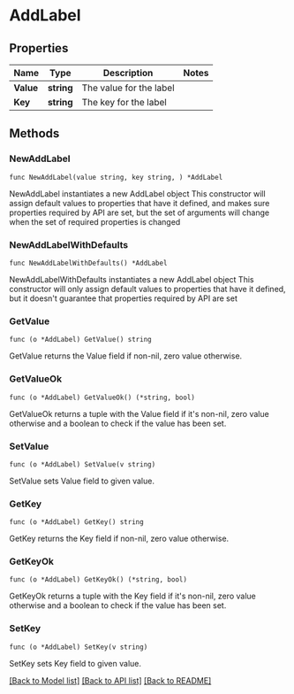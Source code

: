 # AddLabel

## Properties

Name | Type | Description | Notes
------------ | ------------- | ------------- | -------------
**Value** | **string** | The value for the label | 
**Key** | **string** | The key for the label | 

## Methods

### NewAddLabel

`func NewAddLabel(value string, key string, ) *AddLabel`

NewAddLabel instantiates a new AddLabel object
This constructor will assign default values to properties that have it defined,
and makes sure properties required by API are set, but the set of arguments
will change when the set of required properties is changed

### NewAddLabelWithDefaults

`func NewAddLabelWithDefaults() *AddLabel`

NewAddLabelWithDefaults instantiates a new AddLabel object
This constructor will only assign default values to properties that have it defined,
but it doesn't guarantee that properties required by API are set

### GetValue

`func (o *AddLabel) GetValue() string`

GetValue returns the Value field if non-nil, zero value otherwise.

### GetValueOk

`func (o *AddLabel) GetValueOk() (*string, bool)`

GetValueOk returns a tuple with the Value field if it's non-nil, zero value otherwise
and a boolean to check if the value has been set.

### SetValue

`func (o *AddLabel) SetValue(v string)`

SetValue sets Value field to given value.


### GetKey

`func (o *AddLabel) GetKey() string`

GetKey returns the Key field if non-nil, zero value otherwise.

### GetKeyOk

`func (o *AddLabel) GetKeyOk() (*string, bool)`

GetKeyOk returns a tuple with the Key field if it's non-nil, zero value otherwise
and a boolean to check if the value has been set.

### SetKey

`func (o *AddLabel) SetKey(v string)`

SetKey sets Key field to given value.



[[Back to Model list]](../README.md#documentation-for-models) [[Back to API list]](../README.md#documentation-for-api-endpoints) [[Back to README]](../README.md)


